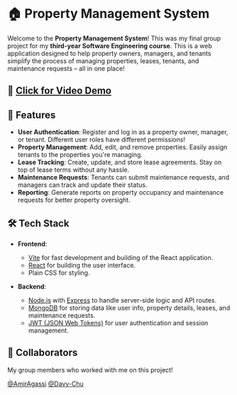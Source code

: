 # 🏠 Property Management System

Welcome to the **Property Management System**! This was my final group project for my **third-year Software Engineering course**. This is a web application designed to help property owners, managers, and tenants simplify the process of managing properties, leases, tenants, and maintenance requests – all in one place!

## 🎥 [Click for Video Demo](https://youtu.be/nplELyJcXaQ)



## 🚀 Features

- **User Authentication**: Register and log in as a property owner, manager, or tenant. Different user roles have different permissions!
- **Property Management**: Add, edit, and remove properties. Easily assign tenants to the properties you're managing.
- **Lease Tracking**: Create, update, and store lease agreements. Stay on top of lease terms without any hassle.
- **Maintenance Requests**: Tenants can submit maintenance requests, and managers can track and update their status.
- **Reporting**: Generate reports on property occupancy and maintenance requests for better property oversight.

## 🛠 Tech Stack
- **Frontend**: 
  - [Vite](https://vitejs.dev/) for fast development and building of the React application.
  - [React](https://reactjs.org/) for building the user interface.
  - Plain CSS for styling.

- **Backend**: 
  - [Node.js](https://nodejs.org/) with [Express](https://expressjs.com/) to handle server-side logic and API routes.
  - [MongoDB](https://www.mongodb.com/) for storing data like user info, property details, leases, and maintenance requests.
  - [JWT (JSON Web Tokens)](https://jwt.io/) for user authentication and session management.

## 🤝 Collaborators

My group members who worked with me on this project!

[@AmirAgassi](https://github.com/AmirAgassi)
[@Davy-Chu](https://github.com/Davy-Chu)
